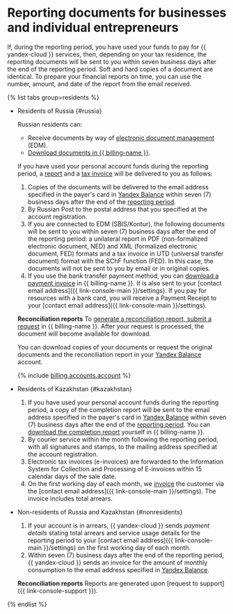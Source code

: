 # Reporting documents for businesses and individual entrepreneurs


If, during the reporting period, you have used your funds to pay for {{ yandex-cloud }} services, then, depending on your tax residence, the reporting documents will be sent to you within seven business days after the end of the reporting period.
Soft and hard copies of a document are identical. To prepare your financial reports on time, you can use the number, amount, and date of the report from the email received.

{% list tabs group=residents %}


- Residents of Russia {#russia}

   Russian residents can:
   * Receive documents by way of [electronic document management](../concepts/edo.md) (EDM).
   * [Download documents in {{ billing-name }}](../operations/download-reporting-docs.md).

   If you have used your personal account funds during the reporting period, a [report](../concepts/act.md) and a [tax invoice](../concepts/invoice.md) will be delivered to you as follows:
   1. Copies of the documents will be delivered to the email address specified in the payer's card in [Yandex Balance](https://balance.yandex.ru) within seven (7) business days after the end of the [reporting period](../concepts/reporting-period.md).
   1. By Russian Post to the postal address that you specified at the account registration.
   1. If you are connected to EDM (SBIS/Kontur), the following documents will be sent to you within seven (7) business days after the end of the reporting period: a unilateral report in PDF (non-formalized electronic document, NED) and XML (formalized electronic document, FED) formats and a tax invoice in UTD (universal transfer document) format with the SChF function (FED). In this case, the documents will not be sent to you by email or in original copies.
   1. If you use the bank transfer payment method, you can [download a payment invoice](../operations/pay-the-bill.md) in {{ billing-name }}. It is also sent to your [contact email address]({{ link-console-main }}/settings). If you pay for resources with a bank card, you will receive a Payment Receipt to your [contact email address]({{ link-console-main }}/settings).

   **Reconciliation reports**
   To [generate a reconciliation report, submit a request](../operations/download-reporting-docs) in {{ billing-name }}. After your request is processed, the document will become available for download.

   You can download copies of your documents or request the original documents and the reconciliation report in your [Yandex Balance](https://balance.yandex.ru) account.

   {% include [billing.accounts.account](../../_includes/billing/accountant-role.md) %}


- Residents of Kazakhstan {#kazakhstan}

   1. If you have used your personal account funds during the reporting period, a copy of the completion report will be sent to the email address specified in the payer's card in [Yandex Balance](../concepts/reporting-period.md) within seven (7) business days after the end of the [reporting period](https://balance.yandex.com). You can [download the completion report](../operations/download-reporting-docs.md) yourself in {{ billing-name }}.
   1. By courier service within the month following the reporting period, with all signatures and stamps, to the mailing address specified at the account registration.
   1. Electronic tax invoices (e-invoices) are forwarded to the Information System for Collection and Processing of E-invoices within 15 calendar days of the sale date.
   1. On the first working day of each month, we [invoice](../concepts/bill.md) the customer via the [contact email address]({{ link-console-main }}/settings). The invoice includes total arrears.

- Non-residents of Russia and Kazakhstan {#nonresidents}

   1. If your account is in arrears, {{ yandex-cloud }} sends _payment details_ stating total arrears and service usage details for the reporting period to your [contact email address]({{ link-console-main }}/settings) on the first working day of each month.
   1. Within seven (7) business days after the end of the reporting period, {{ yandex-cloud }} sends an invoice for the amount of monthly consumption to the email address specified in [Yandex Balance](https://balance.yandex.com).

   **Reconciliation reports**
   Reports are generated upon [request to support]({{ link-console-support }}).

{% endlist %}
